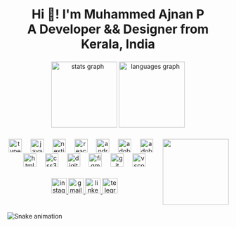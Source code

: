 <h1 align="center">Hi 👋! I'm Muhammed Ajnan P <br> A Developer && Designer from Kerala, India</h1>

###

<div align="center">
  <img src="https://github-readme-stats.vercel.app/api?username=ajnanmvr&hide_title=false&hide_rank=false&show_icons=true&include_all_commits=true&count_private=true&disable_animations=false&theme=default&locale=en&hide_border=false" height="150" alt="stats graph"  />
  <img src="https://github-readme-stats.vercel.app/api/top-langs?username=ajnanmvr&locale=en&hide_title=false&layout=compact&card_width=320&langs_count=5&theme=default&hide_border=false" height="150" alt="languages graph"  />
</div>

###

<img align="right" height="150" src="https://media.tenor.com/lNtmoshuUI8AAAAj/bahroo-hacker.gif"  />

###

<div align="center">
  <img src="https://cdn.jsdelivr.net/gh/devicons/devicon/icons/typescript/typescript-original.svg" height="30" alt="typescript logo"  />
  <img width="12" />
  <img src="https://cdn.jsdelivr.net/gh/devicons/devicon/icons/javascript/javascript-original.svg" height="30" alt="javascript logo"  />
  <img width="12" />
  <img src="https://cdn.jsdelivr.net/gh/devicons/devicon/icons/nextjs/nextjs-original.svg" height="30" alt="nextjs logo"  />
  <img width="12" />
  <img src="https://cdn.jsdelivr.net/gh/devicons/devicon/icons/react/react-original.svg" height="30" alt="react logo"  />
  <img width="12" />
  <img src="https://cdn.jsdelivr.net/gh/devicons/devicon/icons/android/android-original.svg" height="30" alt="android logo"  />
  <img width="12" />
  <img src="https://cdn.simpleicons.org/adobephotoshop/31A8FF" height="30" alt="adobephotoshop logo"  />
  <img width="12" />
  <img src="https://cdn.simpleicons.org/adobeillustrator/FF9A00" height="30" alt="adobeillustrator logo"  />
  <img width="12" />
  <img src="https://cdn.jsdelivr.net/gh/devicons/devicon/icons/html5/html5-original.svg" height="30" alt="html5 logo"  />
  <img width="12" />
  <img src="https://cdn.jsdelivr.net/gh/devicons/devicon/icons/css3/css3-original.svg" height="30" alt="css3 logo"  />
  <img width="12" />
  <img src="https://cdn.jsdelivr.net/gh/devicons/devicon/icons/digitalocean/digitalocean-original.svg" height="30" alt="digitalocean logo"  />
  <img width="12" />
  <img src="https://cdn.jsdelivr.net/gh/devicons/devicon/icons/figma/figma-original.svg" height="30" alt="figma logo"  />
  <img width="12" />
  <img src="https://cdn.jsdelivr.net/gh/devicons/devicon/icons/git/git-original.svg" height="30" alt="git logo"  />
  <img width="12" />
  <img src="https://cdn.jsdelivr.net/gh/devicons/devicon/icons/vscode/vscode-original.svg" height="30" alt="vscode logo"  />
</div>

###

<div align="center">
  <a href="https://www.instagram.com/_ajna.n_z1_/" target="_blank">
    <img src="https://img.shields.io/static/v1?message=Instagram&logo=instagram&label=&color=E4405F&logoColor=white&labelColor=&style=for-the-badge" height="35" alt="instagram logo"  />
  </a>
  <a href="ajnanpulikkathody@gmail.com" target="_blank">
    <img src="https://img.shields.io/static/v1?message=Gmail&logo=gmail&label=&color=D14836&logoColor=white&labelColor=&style=for-the-badge" height="35" alt="gmail logo"  />
  </a>
  <a href="https://www.linkedin.com/in/muhammed-ajnan-095993198/" target="_blank">
    <img src="https://img.shields.io/static/v1?message=LinkedIn&logo=linkedin&label=&color=0077B5&logoColor=white&labelColor=&style=for-the-badge" height="35" alt="linkedin logo"  />
  </a>
  <a href="https://t.me/tryangle_solutions" target="_blank">
    <img src="https://img.shields.io/static/v1?message=Telegram&logo=telegram&label=&color=2CA5E0&logoColor=white&labelColor=&style=for-the-badge" height="35" alt="telegram logo"  />
  </a>
</div>

###

<br clear="both">

<img src="https://profile-readme-generator.com/assets/snake.svg" alt="Snake animation" />

###
